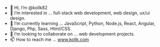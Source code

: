 - 👋 Hi, I’m @kollk82
- 👀 I’m interested in ... full-stack web development, web design, ux/ui design.
- 🌱 I’m currently learning ... JavaScript, Python, Node.js, React, Angular, Django, Php, Sass, Html/CSS.
- 💞️ I’m looking to collaborate on ... web development projects.
- 📫 How to reach me ... www.kollk.com
